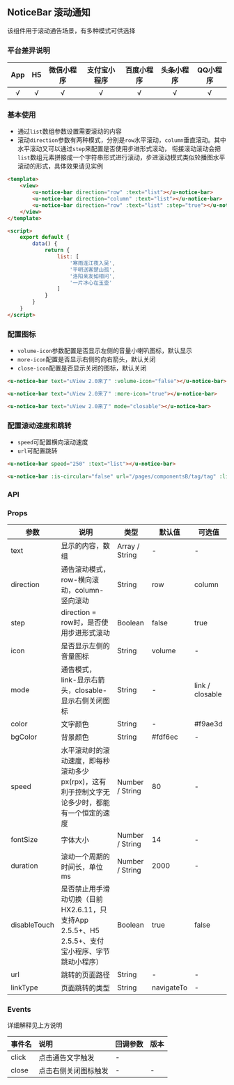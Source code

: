 ## NoticeBar 滚动通知 <to-api/>

<demo-model url="/pages/componentsB/noticeBar/index"></demo-model>


该组件用于滚动通告场景，有多种模式可供选择

### 平台差异说明

|App|H5|微信小程序|支付宝小程序|百度小程序|头条小程序|QQ小程序|
|:-:|:-:|:-:|:-:|:-:|:-:|:-:|
|√|√|√|√|√|√|√|

### 基本使用

- 通过`list`数组参数设置需要滚动的内容
- 滚动`direction`参数有两种模式，分别是`row`水平滚动，`column`垂直滚动。其中水平滚动又可以通过`step`来配置是否使用步进形式滚动，
衔接滚动滚动会把`list`数组元素拼接成一个字符串形式进行滚动，步进滚动模式类似轮播图水平滚动的形式，具体效果请见实例

```html
<template>
	<view>
		<u-notice-bar direction="row" :text="list"></u-notice-bar>
		<u-notice-bar direction="column" :text="list"></u-notice-bar>
        <u-notice-bar direction="row" :text="list" :step="true"></u-notice-bar>
    </view>
</template>

<script>
	export default {
		data() {
			return {
				list: [
					'寒雨连江夜入吴',
					'平明送客楚山孤',
					'洛阳亲友如相问',
					'一片冰心在玉壶'
				]
			}
		}
	}
</script>
```

### 配置图标

- `volume-icon`参数配置是否显示左侧的音量小喇叭图标，默认显示
- `more-icon`配置是否显示右侧的向右箭头，默认关闭
- `close-icon`配置是否显示关闭的图标，默认关闭

```html
<u-notice-bar text="uView 2.0来了" :volume-icon="false"></u-notice-bar>

<u-notice-bar text="uView 2.0来了" :more-icon="true"></u-notice-bar>

<u-notice-bar text="uView 2.0来了" mode="closable"></u-notice-bar>
```

### 配置滚动速度和跳转

- `speed`可配置横向滚动速度
- `url`可配置跳转

```html
<u-notice-bar speed="250" :text="list"></u-notice-bar>

<u-notice-bar :is-circular="false" url="/pages/componentsB/tag/tag" :list="list"></u-notice-bar>
```

### API

### Props

| 参数          | 说明            | 类型            | 默认值             |  可选值   |
|-------------  |---------------- |---------------|------------------ |-------- |
| text | 显示的内容，数组 | Array / String | - | - |
| direction | 通告滚动模式，row-横向滚动，column-竖向滚动  | String | row | column |
| step | direction = row时，是否使用步进形式滚动 | Boolean | false | true |
| icon | 是否显示左侧的音量图标 | String | volume | - |
| mode | 通告模式，link-显示右箭头，closable-显示右侧关闭图标 | String | - | link / closable |
| color | 文字颜色 | String | - | #f9ae3d |
| bgColor | 背景颜色 | String | #fdf6ec | - |
| speed | 水平滚动时的滚动速度，即每秒滚动多少px(rpx)，这有利于控制文字无论多少时，都能有一个恒定的速度 | Number / String | 80 | - |
| fontSize | 字体大小 | Number / String | 14 | - |
| duration | 滚动一个周期的时间长，单位ms | Number / String | 2000 | - |
| disableTouch | 是否禁止用手滑动切换（目前HX2.6.11，只支持App 2.5.5+、H5 2.5.5+、支付宝小程序、字节跳动小程序） | Boolean | true | false |
| url | 跳转的页面路径 | String | - | - |
| linkType | 页面跳转的类型 | String | navigateTo | - |


### Events

详细解释见上方说明

| 事件名 | 说明 | 回调参数 | 版本 |
| :- | :- | :- | :- |
| click | 点击通告文字触发 | - |
| close | 点击右侧关闭图标触发 | - | - |
